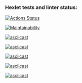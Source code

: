 ### Hexlet tests and linter status:
[![Actions Status](https://github.com/SergeBala/python-project-49/actions/workflows/hexlet-check.yml/badge.svg)](https://github.com/SergeBala/python-project-49/actions)

[![Maintainability](https://api.codeclimate.com/v1/badges/ca64fcd7cca8fe913c0b/maintainability)](https://codeclimate.com/github/SergeBala/python-project-49/maintainability)

[![asciicast](https://asciinema.org/a/rO8VUtrCnEqGlnZBeEiwGgnoL.svg)](https://asciinema.org/a/rO8VUtrCnEqGlnZBeEiwGgnoL)

[![asciicast](https://asciinema.org/a/Nqbva6GKwRIRCmFmx21KpMjRG.svg)](https://asciinema.org/a/Nqbva6GKwRIRCmFmx21KpMjRG)

[![asciicast](https://asciinema.org/a/BRXXQfQ7BLwuGj8qSVUdN4FfY.svg)](https://asciinema.org/a/BRXXQfQ7BLwuGj8qSVUdN4FfY)

[![asciicast](https://asciinema.org/a/W5iZXtMTkZ4y0oeNcnlNR1Bd0.svg)](https://asciinema.org/a/W5iZXtMTkZ4y0oeNcnlNR1Bd0)

[![asciicast](https://asciinema.org/a/jZzG0zg0Bj95EVvDVO8X7MOrB.svg)](https://asciinema.org/a/jZzG0zg0Bj95EVvDVO8X7MOrB)